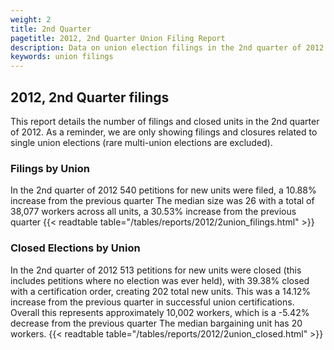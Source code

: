 ```yaml
---
weight: 2
title: 2nd Quarter
pagetitle: 2012, 2nd Quarter Union Filing Report
description: Data on union election filings in the 2nd quarter of 2012
keywords: union filings
---
```


## 2012, 2nd Quarter filings

This report details the number of filings and closed units in the 2nd quarter of 2012. As a reminder, we are only showing filings and closures related to single union elections (rare multi-union elections are excluded).

### Filings by Union
In the 2nd quarter of 2012 540 petitions for new units were filed, a 10.88% increase from the previous quarter The median size was 26 with a total of 38,077 workers across all units, a 30.53% increase from the previous quarter
{{< readtable table="/tables/reports/2012/2union_filings.html" >}}

### Closed Elections by Union
In the 2nd quarter of 2012 513 petitions for new units were closed (this includes petitions where no election was ever held), with 39.38% closed with a certification order, creating 202 total new units. This was a 14.12% increase from the previous quarter in successful union certifications. Overall this represents approximately 10,002 workers, which is a -5.42% decrease from the previous quarter The median bargaining unit has 20 workers.
{{< readtable table="/tables/reports/2012/2union_closed.html" >}}
